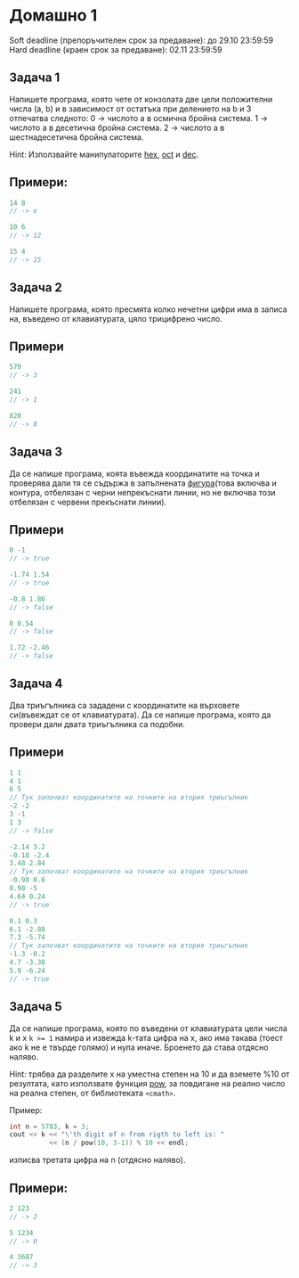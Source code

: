 Домашно 1
===============
Soft deadline (препоръчителен срок за предаване): до 29.10 23:59:59
Hard deadline (краен срок за предаване): 02.11 23:59:59

Задача 1
-----------
Напишете програма, която чете от конзолата две цели положителни числа (a, b) и в зависимост от остатъка при делението на b и 3 отпечатва следното:
0 -> числото a в осмична бройна система.
1 -> числото a в десетична бройна система.
2 -> числото a в шестнадесетична бройна система.

Hint: Използвайте манипулаторите
[hex](http://www.cplusplus.com/reference/ios/hex/), [oct](http://www.cplusplus.com/reference/ios/oct/) и [dec](http://www.cplusplus.com/reference/ios/dec/).

Примери:
----------
```c++
14 8
// -> e

10 6
// -> 12

15 4
// -> 15
```
Задача 2
-----------
Напишете програма, която пресмята колко нечетни цифри има в записа на, въведено от клавиатурата, цяло трицифрено число.

Примери
--------

```c++
579
// -> 3

241
// -> 1

820
// -> 0
```
Задача 3
---------
Да се напише програма, коята въвежда координатите на точка и проверява дали тя се съдържа в запълнената [фигура](http://img5.imageshack.us/img5/2737/wiwv.png)(това включва и контура, отбелязан с черни непрекъснати линии, но не включва този отбелязан с червени прекъснати линии).

Примери
---------
```c++
0 -1
// -> true

-1.74 1.54
// -> true

-0.8 1.86
// -> false

0 0.54
// -> false

1.72 -2.46
// -> false
```
Задача 4
-----------

Два триъгълника са зададени с координатите на върховете си(въвеждат се от клавиатурата). Да се напише програма, която да провери дали двата триъгълника са подобни.

Примери
--------

```c++
1 1
4 1
6 5
// Тук започват координатите на точките на втория триъгълник
-2 -2
3 -1
1 3
// -> false

-2.14 3.2
-0.18 -2.4
3.48 2.84
// Тук започват координатите на точките на втория триъгълник
-0.98 0.6
0.98 -5
4.64 0.24
// -> true

0.1 0.3
6.1 -2.88
7.3 -5.74
// Тук започват координатите на точките на втория триъгълник
-1.3 -0.2
4.7 -3.38
5.9 -6.24
// -> true
```
Задача 5
------------
Да се напише програма, която по въведени от клавиатурата цели числа k и x `k >= 1` намира и извежда k-тата цифра на x, ако има такава (тоест ако k не е твърде голямо) и нула иначе. Броенето да става отдясно наляво.

Hint: трябва да разделите x на уместна степен на 10 и да вземете %10 от резултата, като използвате функция [pow](http://www.cplusplus.com/reference/cmath/pow/), за повдигане на реално число на реална степен, от библиотеката `<cmath>`.

Пример:   
```c++
int n = 5783, k = 3;
cout << k << "\'th digit of n from rigth to left is: "
          << (n / pow(10, 3-1)) % 10 << endl;
``` 
изписва третата цифра на n (отдясно наляво). 
    
Примери:
--------
```c++
2 123
// -> 2

5 1234
// -> 0

4 3687
// -> 3
    
